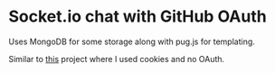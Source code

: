 # Socket.io chat with GitHub OAuth
Uses MongoDB for some storage
along with pug.js for templating.

Similar to [this](https://wise-ticket.glitch.me/) project where I used cookies and no OAuth.
